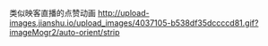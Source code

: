类似映客直播的点赞动画
http://upload-images.jianshu.io/upload_images/4037105-b538df35dccccd81.gif?imageMogr2/auto-orient/strip

